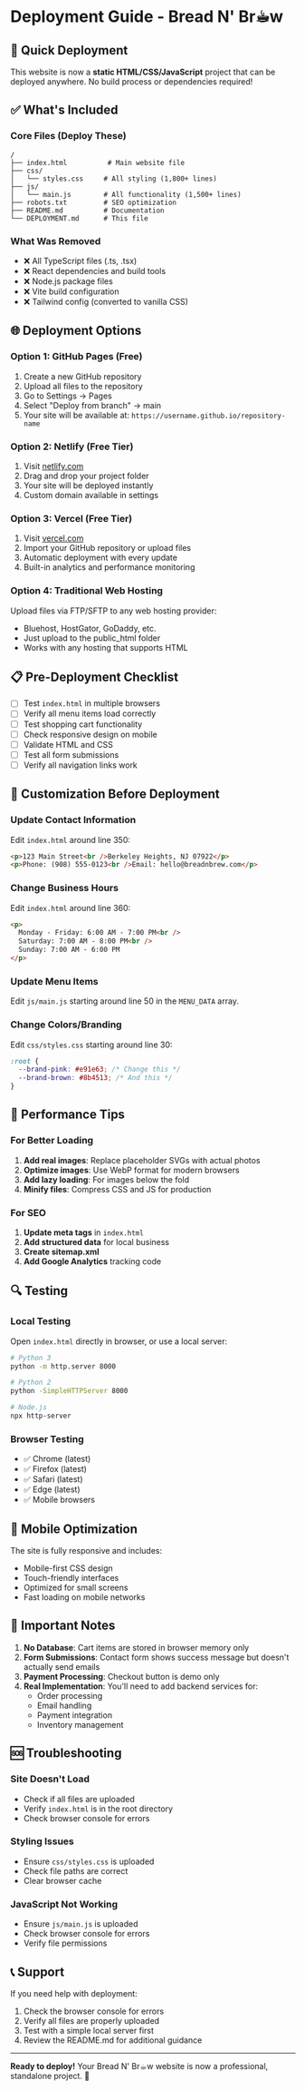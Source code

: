 # Deployment Guide - Bread N' Br☕︎w

## 🚀 Quick Deployment

This website is now a **static HTML/CSS/JavaScript** project that can be deployed anywhere. No build process or dependencies required!

## ✅ What's Included

### Core Files (Deploy These)

```
/
├── index.html          # Main website file
├── css/
│   └── styles.css     # All styling (1,800+ lines)
├── js/
│   └── main.js        # All functionality (1,500+ lines)
├── robots.txt         # SEO optimization
├── README.md          # Documentation
└── DEPLOYMENT.md      # This file
```

### What Was Removed

- ❌ All TypeScript files (.ts, .tsx)
- ❌ React dependencies and build tools
- ❌ Node.js package files
- ❌ Vite build configuration
- ❌ Tailwind config (converted to vanilla CSS)

## 🌐 Deployment Options

### Option 1: GitHub Pages (Free)

1. Create a new GitHub repository
2. Upload all files to the repository
3. Go to Settings → Pages
4. Select "Deploy from branch" → main
5. Your site will be available at: `https://username.github.io/repository-name`

### Option 2: Netlify (Free Tier)

1. Visit [netlify.com](https://netlify.com)
2. Drag and drop your project folder
3. Your site will be deployed instantly
4. Custom domain available in settings

### Option 3: Vercel (Free Tier)

1. Visit [vercel.com](https://vercel.com)
2. Import your GitHub repository or upload files
3. Automatic deployment with every update
4. Built-in analytics and performance monitoring

### Option 4: Traditional Web Hosting

Upload files via FTP/SFTP to any web hosting provider:

- Bluehost, HostGator, GoDaddy, etc.
- Just upload to the public_html folder
- Works with any hosting that supports HTML

## 📋 Pre-Deployment Checklist

- [ ] Test `index.html` in multiple browsers
- [ ] Verify all menu items load correctly
- [ ] Test shopping cart functionality
- [ ] Check responsive design on mobile
- [ ] Validate HTML and CSS
- [ ] Test all form submissions
- [ ] Verify all navigation links work

## 🔧 Customization Before Deployment

### Update Contact Information

Edit `index.html` around line 350:

```html
<p>123 Main Street<br />Berkeley Heights, NJ 07922</p>
<p>Phone: (908) 555-0123<br />Email: hello@breadnbrew.com</p>
```

### Change Business Hours

Edit `index.html` around line 360:

```html
<p>
  Monday - Friday: 6:00 AM - 7:00 PM<br />
  Saturday: 7:00 AM - 8:00 PM<br />
  Sunday: 7:00 AM - 6:00 PM
</p>
```

### Update Menu Items

Edit `js/main.js` starting around line 50 in the `MENU_DATA` array.

### Change Colors/Branding

Edit `css/styles.css` starting around line 30:

```css
:root {
  --brand-pink: #e91e63; /* Change this */
  --brand-brown: #8b4513; /* And this */
}
```

## 🎯 Performance Tips

### For Better Loading

1. **Add real images**: Replace placeholder SVGs with actual photos
2. **Optimize images**: Use WebP format for modern browsers
3. **Add lazy loading**: For images below the fold
4. **Minify files**: Compress CSS and JS for production

### For SEO

1. **Update meta tags** in `index.html`
2. **Add structured data** for local business
3. **Create sitemap.xml**
4. **Add Google Analytics** tracking code

## 🔍 Testing

### Local Testing

Open `index.html` directly in browser, or use a local server:

```bash
# Python 3
python -m http.server 8000

# Python 2
python -SimpleHTTPServer 8000

# Node.js
npx http-server
```

### Browser Testing

- ✅ Chrome (latest)
- ✅ Firefox (latest)
- ✅ Safari (latest)
- ✅ Edge (latest)
- ✅ Mobile browsers

## 📱 Mobile Optimization

The site is fully responsive and includes:

- Mobile-first CSS design
- Touch-friendly interfaces
- Optimized for small screens
- Fast loading on mobile networks

## 🚨 Important Notes

1. **No Database**: Cart items are stored in browser memory only
2. **Form Submissions**: Contact form shows success message but doesn't actually send emails
3. **Payment Processing**: Checkout button is demo only
4. **Real Implementation**: You'll need to add backend services for:
   - Order processing
   - Email handling
   - Payment integration
   - Inventory management

## 🆘 Troubleshooting

### Site Doesn't Load

- Check if all files are uploaded
- Verify `index.html` is in the root directory
- Check browser console for errors

### Styling Issues

- Ensure `css/styles.css` is uploaded
- Check file paths are correct
- Clear browser cache

### JavaScript Not Working

- Ensure `js/main.js` is uploaded
- Check browser console for errors
- Verify file permissions

## 📞 Support

If you need help with deployment:

1. Check the browser console for errors
2. Verify all files are properly uploaded
3. Test with a simple local server first
4. Review the README.md for additional guidance

---

**Ready to deploy!** Your Bread N' Br☕︎w website is now a professional, standalone project. 🚀
